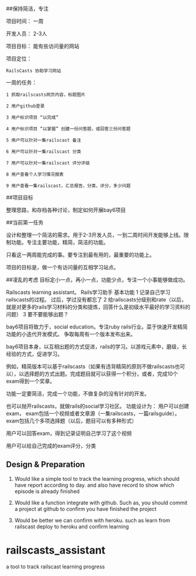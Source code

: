 ##保持简洁，专注

项目时间： 一周

开发人员： 2-3人 

项目目标： 能有些访问量的网站

项目定位：

    RailsCasts 协助学习网站

一周的任务：

    1 抓取railscasts网页内容，标题图片

    2 用户github登录
  
    3 用户标识项目 “以完成”

    4 用户标识项目 “以掌握” 创建一份问答题，或回答三份问答题

    5 用户可以针对一集railscast 备注

    6 用户可以针对一集railscast 分类

    7 用户可以针对一集railscast 评分评级

    8 用户查看个人学习情况报表

    9 用户查看一集railscast，汇总报告，分类，评分，多少问题
 




##项目目标

整理思路，和存档各种讨论，制定如何开展bay6项目

##当前第一任务

设计和整理一个简洁的需求。用于2-3开发人员，一到二周时间开发能够上线。限制功能。专注主要功能，精简，简洁的功能。

只看这一两周能完成的事。要专注到最有用的，最重要的功能上。

项目的目标是，做一个有访问量的互相学习站点。 


##凌乱的考虑
目标定小一点，再小一点，功能少点，专注一个小事能够做成功。

Railscasts learning assistant。 Rails学习助手
基本功能
 1 记录自己学习railscasts的过程。 过后，学过没有都忘了
 2 给railscasts分级别和rate（以后，就是对更多的rails学习材料的分类和提炼，回答什么是初级水平最好的学习资料的问题）
 3 要不要能够出题？


bay6项目将致力于，social education。专注ruby rails行业。菜于快速开发精简功能的小迭代开发模式。 争取每周有一个版本发布出来。

bay6项目本身，以互相出题的方式促进，rails的学习。以游戏元素中，磨级，长经验的方式，促进学习。 

例如，精简版本可以基于railscasts（如果有违背精简的原则不做railscasts也可以），以选择题的方式出题。完成题目就可以获得一个积分，或者，完成10个exam得到一个奖章。

功能一定要简洁，完成一个功能，不做复杂的没有针对的开发。

也可以抛开railscasts，就做rails的social学习社区。 功能设计为：
用户可以创建exam， exam包括一个视频或者文章源（一集railscasts，一篇railsguide）。exam包括几个多项选择题（以后，题目可以有多种形式）

用户可以回答exam，得到记录证明自己学习了这个视频

用户可以给自己完成的exam评分，分类

## Design & Preparation

1. Would like a simple tool to track the learning progress, which should have report according to day. and also have record to show which episode is already finished

2. Would like a function integrate with github. Such as, you should commit a project at github to confirm you have finished the project

3. Would be better we can confirm with heroku. such as learn from railscast deploy to heroku and confirm learning

railscasts_assistant
====================

a tool to track railscast learning progress
